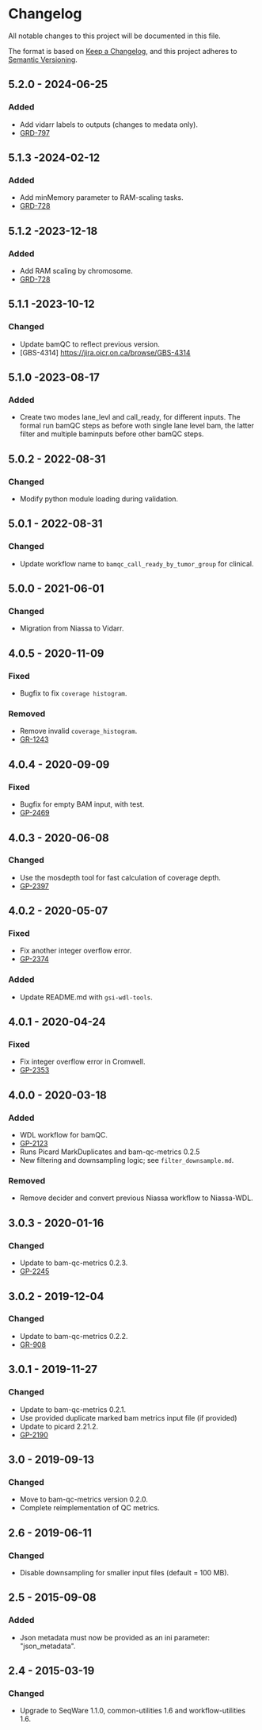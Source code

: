 # Changelog
All notable changes to this project will be documented in this file.

The format is based on [Keep a Changelog](https://keepachangelog.com/en/1.0.0/),
and this project adheres to [Semantic Versioning](https://semver.org/spec/v2.0.0.html).

## 5.2.0 - 2024-06-25
### Added
- Add vidarr labels to outputs (changes to medata only).
- [GRD-797](https://jira.oicr.on.ca/browse/GRD-797) 

## 5.1.3 -2024-02-12
### Added
- Add minMemory parameter to RAM-scaling tasks.
- [GRD-728](https://jira.oicr.on.ca/browse/GRD-728)

## 5.1.2 -2023-12-18
### Added
- Add RAM scaling by chromosome.
- [GRD-728](https://jira.oicr.on.ca/browse/GRD-728)

## 5.1.1 -2023-10-12
### Changed
- Update bamQC to reflect previous version.
- [GBS-4314] https://jira.oicr.on.ca/browse/GBS-4314

## 5.1.0 -2023-08-17
### Added
- Create two modes lane_levl and call_ready, for different inputs. The formal run bamQC steps as before woth single lane level bam, the latter filter and multiple baminputs before other bamQC steps. 

## 5.0.2 - 2022-08-31
### Changed
- Modify python module loading during validation.

## 5.0.1 - 2022-08-31
### Changed
- Update workflow name to `bamqc_call_ready_by_tumor_group` for clinical.

## 5.0.0 - 2021-06-01
### Changed
- Migration from Niassa to Vidarr.

## 4.0.5 - 2020-11-09
### Fixed
- Bugfix to fix `coverage histogram`. 

### Removed
- Remove invalid `coverage_histogram`.
- [GR-1243](https://jira.oicr.on.ca/browse/GR-1243) 

## 4.0.4 - 2020-09-09
### Fixed
- Bugfix for empty BAM input, with test.
- [GP-2469](https://jira.oicr.on.ca/browse/GP-2469)

## 4.0.3 - 2020-06-08
### Changed
- Use the mosdepth tool for fast calculation of coverage depth.
- [GP-2397](https://jira.oicr.on.ca/browse/GP-2397)

## 4.0.2 - 2020-05-07
### Fixed
- Fix another integer overflow error.
- [GP-2374](https://jira.oicr.on.ca/browse/GP-2374)

### Added
- Update README.md with `gsi-wdl-tools`.

## 4.0.1 - 2020-04-24
### Fixed
- Fix integer overflow error in Cromwell.
- [GP-2353](https://jira.oicr.on.ca/browse/GP-2353) 

## 4.0.0 - 2020-03-18
### Added
- WDL workflow for bamQC.
- [GP-2123](https://jira.oicr.on.ca/browse/GP-2123) 
- Runs Picard MarkDuplicates and bam-qc-metrics 0.2.5
- New filtering and downsampling logic; see `filter_downsample.md`.

### Removed
- Remove decider and convert previous Niassa workflow to Niassa-WDL.

## 3.0.3 - 2020-01-16
### Changed
- Update to bam-qc-metrics 0.2.3.
- [GP-2245](https://jira.oicr.on.ca/browse/GP-2245) 

## 3.0.2 - 2019-12-04
### Changed
- Update to bam-qc-metrics 0.2.2.
- [GR-908](https://jira.oicr.on.ca/browse/GR-908)

## 3.0.1 - 2019-11-27
### Changed
- Update to bam-qc-metrics 0.2.1.
- Use provided duplicate marked bam metrics input file (if provided) 
- Update to picard 2.21.2.
- [GP-2190](https://jira.oicr.on.ca/browse/GP-2190)

## 3.0 - 2019-09-13
### Changed
- Move to bam-qc-metrics version 0.2.0. 
- Complete reimplementation of QC metrics.

## 2.6 - 2019-06-11
### Changed
- Disable downsampling for smaller input files (default = 100 MB).

## 2.5 - 2015-09-08
### Added
- Json metadata must now be provided as an ini parameter: "json_metadata".

## 2.4 - 2015-03-19
### Changed
- Upgrade to SeqWare 1.1.0, common-utilities 1.6 and workflow-utilities 1.6.
